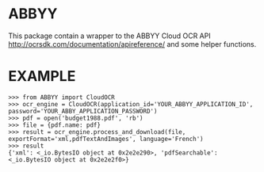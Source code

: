 ABBYY
=====

This package contain a wrapper to the ABBYY Cloud OCR API <http://ocrsdk.com/documentation/apireference/> and some helper functions.

EXAMPLE
=======

    >>> from ABBYY import CloudOCR
    >>> ocr_engine = CloudOCR(application_id='YOUR_ABBYY_APPLICATION_ID', password='YOUR_ABBY_APPLICATION_PASSWORD')
    >>> pdf = open('budget1988.pdf', 'rb')
    >>> file = {pdf.name: pdf}
    >>> result = ocr_engine.process_and_download(file, exportFormat='xml,pdfTextAndImages', language='French')
    >>> result
    {'xml': <_io.BytesIO object at 0x2e2e290>, 'pdfSearchable': <_io.BytesIO object at 0x2e2e2f0>}
